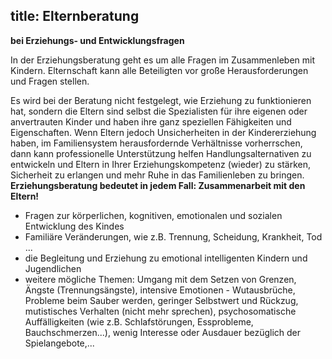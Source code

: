 title: Elternberatung
---

**bei Erziehungs- und Entwicklungsfragen**

In der Erziehungsberatung geht es um alle Fragen im Zusammenleben mit Kindern. Elternschaft kann alle Beteiligten vor große Herausforderungen und Fragen stellen.

Es wird bei der Beratung nicht festgelegt, wie Erziehung zu funktionieren hat, sondern die Eltern sind selbst die Spezialisten für ihre eigenen oder anvertrauten Kinder und haben ihre ganz speziellen Fähigkeiten und Eigenschaften. Wenn Eltern jedoch Unsicherheiten in der Kindererziehung haben, im Familiensystem herausfordernde Verhältnisse vorherrschen, dann kann professionelle Unterstützung helfen Handlungsalternativen zu entwickeln und Eltern in Ihrer Erziehungskompetenz (wieder) zu stärken, Sicherheit zu erlangen und mehr Ruhe in das Familienleben zu bringen. **Erziehungsberatung bedeutet in jedem Fall: Zusammenarbeit mit den Eltern!**
<br>
- Fragen zur körperlichen, kognitiven, emotionalen und sozialen Entwicklung des Kindes
- Familiäre Veränderungen, wie z.B. Trennung, Scheidung, Krankheit, Tod ...
- die Begleitung und Erziehung zu emotional intelligenten Kindern und Jugendlichen
- weitere mögliche Themen: Umgang mit dem Setzen von Grenzen, Ängste (Trennungsängste), intensive Emotionen - Wutausbrüche, Probleme beim Sauber werden, geringer Selbstwert und Rückzug, mutistisches Verhalten (nicht mehr sprechen), psychosomatische Auffälligkeiten (wie z.B. Schlafstörungen, Essprobleme, Bauchschmerzen...), wenig Interesse oder Ausdauer bezüglich der Spielangebote,...